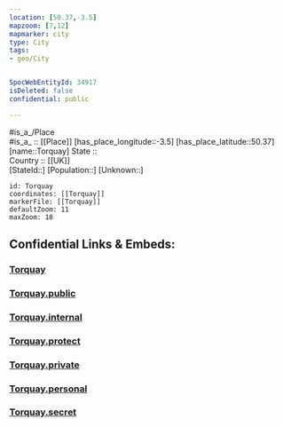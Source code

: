 ```yaml
---
location: [50.37,-3.5] 
mapzoom: [7,12] 
mapmarker: city 
type: City
tags:
- geo/City


SpocWebEntityId: 34917
isDeleted: false
confidential: public

---
```

#is_a_/Place  
#is_a_ :: [[Place]] 
[has_place_longitude::-3.5] 
[has_place_latitude::50.37] 
[name::Torquay] 
State ::  
Country :: [[UK]]  
[StateId::] 
[Population::] 
[Unknown::] 


```leaflet
id: Torquay
coordinates: [[Torquay]] 
markerFile: [[Torquay]] 
defaultZoom: 11 
maxZoom: 18
```


## Confidential Links & Embeds: 

### [Torquay](/_Standards/Earth/Continent/Europe/Europe~North/UK/England/Regions~England/South_West_England/Devon,County/City/Torquay.md) 

### [Torquay.public](/_public/Earth/Continent/Europe/Europe~North/UK/England/Regions~England/South_West_England/Devon,County/City/Torquay.public.md) 

### [Torquay.internal](/_internal/Earth/Continent/Europe/Europe~North/UK/England/Regions~England/South_West_England/Devon,County/City/Torquay.internal.md) 

### [Torquay.protect](/_protect/Earth/Continent/Europe/Europe~North/UK/England/Regions~England/South_West_England/Devon,County/City/Torquay.protect.md) 

### [Torquay.private](/_private/Earth/Continent/Europe/Europe~North/UK/England/Regions~England/South_West_England/Devon,County/City/Torquay.private.md) 

### [Torquay.personal](/_personal/Earth/Continent/Europe/Europe~North/UK/England/Regions~England/South_West_England/Devon,County/City/Torquay.personal.md) 

### [Torquay.secret](/_secret/Earth/Continent/Europe/Europe~North/UK/England/Regions~England/South_West_England/Devon,County/City/Torquay.secret.md)

